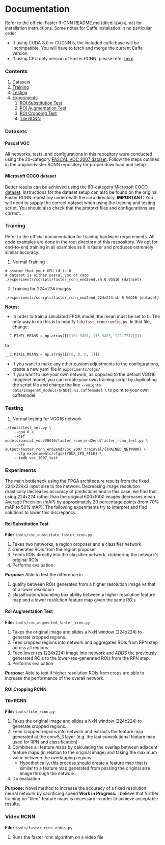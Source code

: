 # Documentation

Refer to the official Faster R-CNN README.md (titled `README.md`) for installation instructions.
Some notes for Caffe installation in no particular order
- If using CUDA 8.0 or CUDNN 5, the included caffe base will be incompatible. You will have to fetch and merge the current Caffe version. 
- If using CPU only version of Faster RCNN, please refer [here](TODO://linkToCPUInstructions)

### Contents
1. [Datasets](#datasets)
2. [Training](#training)
3. [Testing](#testing)
4. [Experiments](#experiments)
	1. [ROI Substitution Test](#roi-substitution-test)
	2. [ROI Augmentation Test](#roi-augmentation-test)
	3. [ROI Cropping Test](#roi-cropping-test)
	4. [Tile RCNN](#tile-rcnn)
### Datasets
#### Pascal VOC
All networks, tests, and configurations in this repository were conducted using the 20-category [PASCAL VOC 2007 dataset](http://host.robots.ox.ac.uk/pascal/VOC/voc2007/index.html). Follow the steps outlined in the original Faster RCNN repository for proper download and setup

#### Microsoft COCO dataset
Better results can be achieved using the 80-category [Microsoft COCO dataset](http://cocodataset.org/dataset.htm#overview). Instructions for the dataset setup can also be found on the original Faster RCNN repostiroy underneath the `data` directory. **IMPORTANT:** You will need to supply the correct dataset when using the training and testing script. You should also check that the prototxt files and configurations are correct.

### Training

Refer to the official documentation for training hardware requirements. All code examples are done in the root directory of this respository. We opt for end-to-end training in all examples as it is faster and produces extremely similar accuracy.

1. Normal Training
```Shell
# assume that your GPU id is 0 
# dataset is either pascal_voc or coco
./experiments/scripts/faster_rcnn_end2end.sh 0 VGG16 {dataset}
```
2. Training for 224x224 images
```shell
./experiments/scripts/faster_rcnn_end2end_224x224.sh 0 VGG16 {dataset}
```

**Notes:**
- In order to train a simulated FPGA model, the mean must be set to 0. The only way to do this is to modify `lib/fast_rcnn/config.py`. In that file, change:
```python
__C.PIXEL_MEANS = np.array([[[102.9801, 115.9465, 122.7717]]])
```
to
```python
__C.PIXEL_MEANS = np.array([[[0, 0, 0, ]]])
```
- If you want to make any other custom adjustments to the configurations, create a new yaml file in `experiments/cfgs/`
- If you want to use your own network, as opposed to the default VGG16 Imagenet model, you can create your own training script by duplicating the script file and change the line `--weights data/imagenet_models/${NET}.v2.caffemodel \` to point to your own caffemodel


### Testing
1. Normal testing for VGG16 network
```Shell
./tools/test_net.py \
	--gpu 0 \
	--def models/pascal_voc/VGG16/faster_rcnn_end2end/faster_rcnn_test.py \
	--net output/faster_rcnn_end2end/voc_2007_trainval/{TRAINED_NETWORK} \
	--cfg experiments/cfgs/{YOUR_CFG_FILE} \
	--imdb voc_2007_test
```

### Experiments

The main bottleneck using the FPGA architecture results from the fixed 224x224x3 input size to the network. Decreasing image resolution drastically decreases accuracy of predictions and in this case, we find that using 224x224 rather than the original 600x1000 images decreases mean Average Precision (mAP) by approximately 20 percentage points (from 70% mAP to 50% mAP). The following experiments try to interpret and find solutions to lower this discrepancy.

#### Roi Substitution Test
**File:** `tools/roi_substitute_faster_rcnn.py`
1. Takes two networks, a region proposer and a classifier network
2. Generates ROIs from the region proposer
3. Feeds ROIs directly into the classifier network, clobbering the network's
original ROIs
4. Performs evaluation

**Purpose:** Able to test the difference in
1. quality between ROIs generated from a higher resolution image vs that of a lower resolution
2. classification/bounding box ability between a higher resolution feature map and a lower resolution feature map given the same ROIs


#### Roi Augmentation Test
**File:** `tools/roi_augmented_faster_rcnn.py`
1. Takes the original image and slides a NxN window (224x224) to generate cropped regions.
2. Feed cropped regions into network and aggregates ROIs from RPN step across all regions.
3. Feed lower res (224x224) image into network and *ADDS* the previously generated ROIs to the lower-res-generated ROIs from the RPN step.
4. Performs evaluation

**Purpose:** Able to test if higher resolution ROIs from crops are able to increase the performance of the overall network.


#### ROI Cropping RCNN


#### Tile RCNN
**File:** `tools/tile_rcnn.py`
1. Takes the original image and slides a NxN window (224x224) to generate cropped regions.
2. Feed cropped regions into network and extracts the feature map generated at the conv5\_3 layer (e.g. the last convolutional feature map used for RPN and classification)
3. Combines all feature maps by calculating the overlap between adjacent feature maps (in relation to the original image) and taking the maximum value between the overlapping regions.
	* Hypothetically, this process should create a feature map that is similar to a feature map generated from passing the original size image through the network.
3. Do evaluation

**Purpose:** Novel method to increase the accuracy of a fixed resolution neural network by sacrificing speed
**Work in Progress:** I believe that further training on "tiled" feature maps is necessary in order to achieve acceptable results.

### Video RCNN
**File:** `tools/faster_rcnn_video.py`
1. Runs the faster rcnn algorithm on a video file
